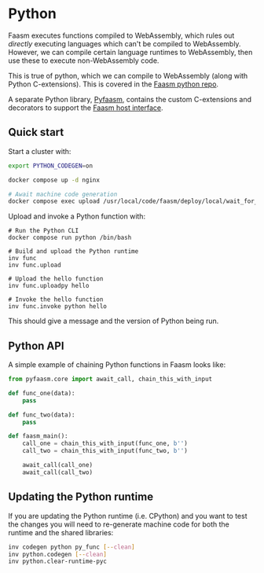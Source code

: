 # Python

Faasm executes functions compiled to WebAssembly, which rules out _directly_
executing languages which can't be compiled to WebAssembly. However, we can
compile certain language runtimes to WebAssembly, then use these to execute
non-WebAssembly code.

This is true of python, which we can compile to WebAssembly (along with Python
C-extensions). This is covered in the [Faasm python
repo](https://github.com/faasm/python).

A separate Python library, [Pyfaasm](https://github.com/faasm/pyfaasm),
contains the custom C-extensions and decorators to support the [Faasm host
interface](host_interface.md).

## Quick start

Start a cluster with:

```bash
export PYTHON_CODEGEN=on

docker compose up -d nginx

# Await machine code generation
docker compose exec upload /usr/local/code/faasm/deploy/local/wait_for_upload.sh localhost 8002
```

Upload and invoke a Python function with:

```
# Run the Python CLI
docker compose run python /bin/bash

# Build and upload the Python runtime
inv func
inv func.upload

# Upload the hello function
inv func.uploadpy hello

# Invoke the hello function
inv func.invoke python hello
```

This should give a message and the version of Python being run.

## Python API

A simple example of chaining Python functions in Faasm looks like:

```python
from pyfaasm.core import await_call, chain_this_with_input

def func_one(data):
    pass

def func_two(data):
    pass

def faasm_main():
    call_one = chain_this_with_input(func_one, b'')
    call_two = chain_this_with_input(func_two, b'')

    await_call(call_one)
    await_call(call_two)
```

## Updating the Python runtime

If you are updating the Python runtime (i.e. CPython) and you want to test the
changes you will need to re-generate machine code for both the runtime and the
shared libraries:

```bash
inv codegen python py_func [--clean]
inv python.codegen [--clean]
inv python.clear-runtime-pyc
```
